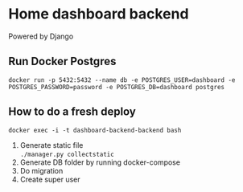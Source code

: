 # Home dashboard backend

Powered by Django

## Run Docker Postgres

`docker run -p 5432:5432 --name db -e POSTGRES_USER=dashboard -e POSTGRES_PASSWORD=password -e POSTGRES_DB=dashboard postgres`

## How to do a fresh deploy

`docker exec -i -t dashboard-backend-backend bash`

1. Generate static file  
`./manager.py collectstatic`
2. Generate DB folder by running docker-compose
3. Do migration 
4. Create super user